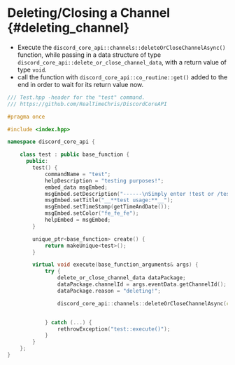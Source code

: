 Deleting/Closing a Channel {#deleting_channel}
============
- Execute the `discord_core_api::channels::deleteOrCloseChannelAsync()` function, while passing in a data structure of type `discord_core_api::delete_or_close_channel_data`, with a return value of type `void`.
- call the function with `discord_core_api::co_routine::get()` added to the end in order to wait for its return value now.

```cpp
/// Test.hpp -header for the "test" command.
/// https://github.com/RealTimeChris/DiscordCoreAPI

#pragma once

#include <index.hpp>

namespace discord_core_api {

	class test : public base_function {
	  public:
		test() {
			commandName = "test";
			helpDescription = "testing purposes!";
			embed_data msgEmbed;
			msgEmbed.setDescription("------\nSimply enter !test or /test!\n------");
			msgEmbed.setTitle("__**test usage:**__");
			msgEmbed.setTimeStamp(getTimeAndDate());
			msgEmbed.setColor("fe_fe_fe");
			helpEmbed = msgEmbed;
		}

		unique_ptr<base_function> create() {
			return makeUnique<test>();
		}

		virtual void execute(base_function_arguments& args) {
			try {
				delete_or_close_channel_data dataPackage;
				dataPackage.channelId = args.eventData.getChannelId();
				dataPackage.reason = "deleting!";

				discord_core_api::channels::deleteOrCloseChannelAsync(const dataPackage).get();


			} catch (...) {
				rethrowException("test::execute()");
			}
		}
	};
}
```
